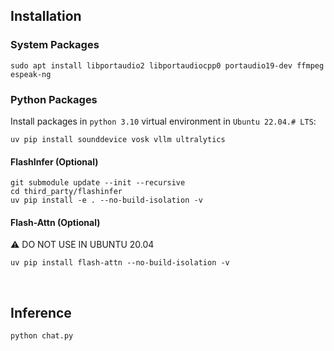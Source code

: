 ## Installation
### System Packages
    sudo apt install libportaudio2 libportaudiocpp0 portaudio19-dev ffmpeg espeak-ng

### Python Packages
Install packages in `python 3.10` virtual environment in `Ubuntu 22.04.# LTS`:
    
    uv pip install sounddevice vosk vllm ultralytics
    
#### FlashInfer (Optional)
    
    git submodule update --init --recursive
    cd third_party/flashinfer
    uv pip install -e . --no-build-isolation -v
    
#### Flash-Attn (Optional)
⚠️ DO NOT USE IN UBUNTU 20.04
    
    uv pip install flash-attn --no-build-isolation -v
    

<br>

## Inference
    python chat.py